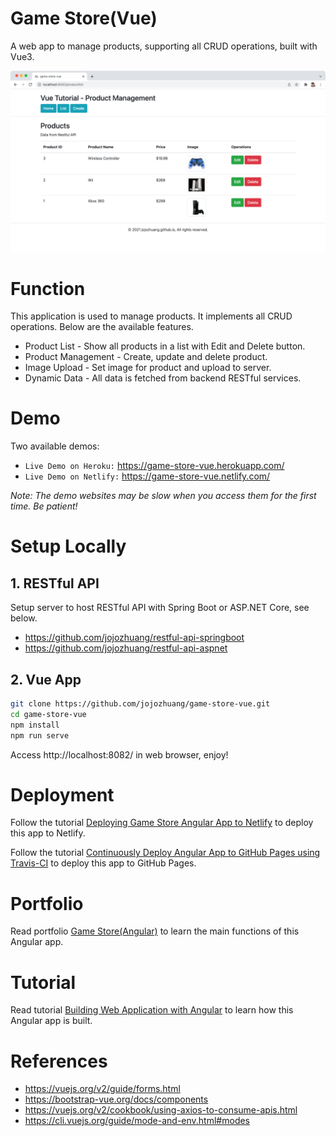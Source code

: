 # Game Store(Vue)

A web app to manage products, supporting all CRUD operations, built with Vue3.

<kbd>![image](/src/assets/game-store-vue.png)</kbd>

# Function

This application is used to manage products. It implements all CRUD operations. Below are the available features.

- Product List - Show all products in a list with Edit and Delete button.
- Product Management - Create, update and delete product.
- Image Upload - Set image for product and upload to server.
- Dynamic Data - All data is fetched from backend RESTful services.

# Demo

Two available demos:

- `Live Demo on Heroku:` <a href="https://game-store-vue.herokuapp.com/" target="\_blank">https://game-store-vue.herokuapp.com/</a>
- `Live Demo on Netlify:` <a href="https://game-store-vue.netlify.com/" target="\_blank">https://game-store-vue.netlify.com/</a>

_Note: The demo websites may be slow when you access them for the first time. Be patient!_

# Setup Locally

## 1. RESTful API

Setup server to host RESTful API with Spring Boot or ASP.NET Core, see below.

- https://github.com/jojozhuang/restful-api-springboot
- https://github.com/jojozhuang/restful-api-aspnet

## 2. Vue App

```bash
git clone https://github.com/jojozhuang/game-store-vue.git
cd game-store-vue
npm install
npm run serve
```

Access http://localhost:8082/ in web browser, enjoy!

# Deployment

Follow the tutorial [Deploying Game Store Angular App to Netlify](https://jojozhuang.github.io/tutorial/deploying-game-store-angular-app-to-netlify) to deploy this app to Netlify.

Follow the tutorial [Continuously Deploy Angular App to GitHub Pages using Travis-CI](https://jojozhuang.github.io/tutorial/continuously-deploy-angular-app-to-github-pages-using-travis-ci) to deploy this app to GitHub Pages.

# Portfolio

Read portfolio [Game Store(Angular)](https://jojozhuang.github.io/project/game-store-angular) to learn the main functions of this Angular app.

# Tutorial

Read tutorial [Building Web Application with Angular](https://jojozhuang.github.io/tutorial/building-web-application-with-angular) to learn how this Angular app is built.

# References

- https://vuejs.org/v2/guide/forms.html
- https://bootstrap-vue.org/docs/components
- https://vuejs.org/v2/cookbook/using-axios-to-consume-apis.html
- https://cli.vuejs.org/guide/mode-and-env.html#modes
